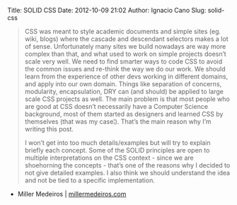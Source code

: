 Title: SOLID CSS
Date: 2012-10-09 21:02
Author: Ignacio Cano
Slug: solid-css

> CSS was meant to style academic documents and simple sites (eg. wiki,
> blogs) where the cascade and descendant selectors makes a lot of
> sense. Unfortunately many sites we build nowadays are way more complex
> than that, and what used to work on simple projects doesn’t scale very
> well. We need to find smarter ways to code CSS to avoid the common
> issues and re-think the way we do our work. We should learn from the
> experience of other devs working in different domains, and apply into
> our own domain. Things like separation of concerns, modularity,
> encapsulation, DRY can (and should) be applied to large scale CSS
> projects as well. The main problem is that most people who are good at
> CSS doesn’t necessarily have a Computer Science background, most of
> them started as designers and learned CSS by themselves (that was my
> case¦). That’s the main reason why I’m writing this post.
>
> I won’t get into too much details/examples but will try to explain
> briefly each concept. Some of the SOLID principles are open to
> multiple interpretations on the CSS context - since we are shoehorning
> the concepts - that’s one of the reasons why I decided to not give
> detailed examples. I also think we should understand the idea and not
> be tied to a specific implementation.

- Miller Medeiros | [millermedeiros.com][]

  [millermedeiros.com]: http://blog.millermedeiros.com/solid-css/
    "SOLID CSS"
